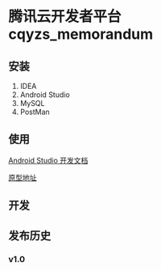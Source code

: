# 腾讯云开发者平台 cqyzs_memorandum

## 安装

1. IDEA
2. Android Studio
3. MySQL
4. PostMan

## 使用

[Android Studio 开发文档](https://developer.android.google.cn/)

[原型地址](https://4qhhr2.axshare.com/)

## 开发

## 发布历史

### v1.0